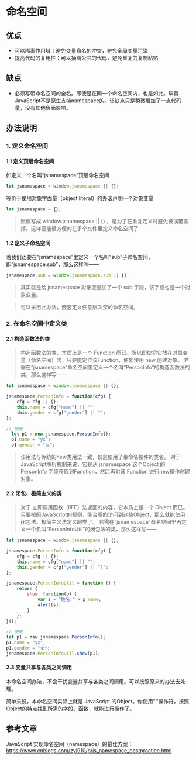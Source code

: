 # 命名空间

## 优点
  - 可以隔离作用域：避免变量命名的冲突，避免全局变量污染
  - 提高代码的复用性：可以抽离公共的代码，避免重复的复制粘贴
## 缺点
 - 必须写带命名空间的全名。即使是在同一个命名空间内，也是如此。毕竟JavaScript不是原生支持namespace的。该缺点只是稍微增加了一点代码量，没有其他负面影响。
  
## 办法说明

### 1. 定义命名空间

#### 1.1 定义顶层命名空间
如定义一个名叫“jsnamespace”顶层命名空间

```js
let jsnamespace = window.jsnamespace || {};
```
等价于使用对象字面量（object literal）的办法声明一个对象变量
```js
let jsnamespace = {};
```
> 赋值写成 window.jsnamespace || {} ，是为了在重复定义时避免被误覆盖掉。这样便能很方便的在多个文件里定义命名空间了

#### 1.2 定义子命名空间

若我们还要在“jsnamespace”里定义一个名叫“sub”子命名空间，即“jsnamespace.sub”，那么这样写——

```js
jsnamespace.sub = window.jsnamespace.sub || {};
```
> 其实就是给 jsnamespace 对象变量加了一个 sub 字段，该字段也是一个对象变量。

> 可以采用此办法，嵌套定义任意层次深的命名空间。
### 2. 在命名空间中定义类
#### 2.1 构造函数法的类
> 构造函数法的类，本质上是一个 Function 而已。所以即使将它放在对象变量（命名空间）内，只要能定位该Function，便能使用 new 创建对象。
若需在“jsnamespace”命名空间里定义一个名叫“PersonInfo”的构造函数法的类，那么这样写——

```js
let jsnamespace = window.jsnamespace || {};

jsnamespace.PersonInfo = function(cfg) {
    cfg = cfg || {};
    this.name = cfg["name"] || "";
    this.gender = cfg["gender"] || "";
};

// 使用
  let p1 = new jsnamespace.PersonInfo();
  p1.name = "yx";    
  p1.gender = "女";
```
> 该用法与传统的new类用法一致，仅是使用了带命名控件的类名。
> 对于JavaScript解析机制来说，它是从 jsnamespace 这个Object 的 PersonInfo 字段获取到Function，然后再对该 Function 进行new操作创建对象。
#### 2.2 闭包、极简主义的类
> 对于 立即调用函数（IIFE）法返回的内容，它本质上是一个 Object 而已。只要按照JavaScript的规则，能合理的访问到这些Object，那么就能使用 闭包法、极简主义法定义的类了。
若需在“jsnamespace”命名空间里再定义一个名叫“PersonInfoUtil”的闭包法的类，那么这样写——

```js
let jsnamespace = window.jsnamespace || {};

jsnamespace.PersonInfo = function(cfg) {
    cfg = cfg || {};
    this.name = cfg["name"] || "";
    this.gender = cfg["gender"] || "?";
};

jsnamespace.PersonInfoUtil = function () {
    return {
        show: function(p) {
            var s = "姓名:" + p.name;
            alert(s);
        }
    };
}();

// 使用
let p1 = new jsnamespace.PersonInfo();
p1.name = "yx";   
p1.gender = "女";
jsnamespace.PersonInfoUtil.show(p1);
```

#### 2.3 变量共享与各类之间调用
本命名空间办法，不会干扰变量共享与各类之间调用。可以按照原来的办法去处理。

简单来说，本命名空间实际上就是 JavaScript 的Object。你使用“.”操作符，按照Object的特点找到所需的字段、函数，就能进行操作了。
## 参考文章 
JavaScript 实现命名空间（namespace）的最佳方案：https://www.cnblogs.com/zyl910/p/js_namespace_bestpractice.html
